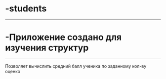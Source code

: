  # -students
 ___________________________________________________
 # -Приложение создано для изучения структур
 ___________________________________________________
  Позволяет вычислить средний балл ученика по заданному кол-ву оценко
 
